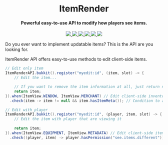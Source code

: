 <h1 align="center">ItemRender</h1>

<h4 align="center">Powerful easy-to-use API to modify how players see items.</h4>

<p align="center">
    <a href="https://saic.one/discord">
        <img src="https://img.shields.io/discord/974288218839191612.svg?style=flat-square&label=discord&logo=discord&logoColor=white&color=7289da"/>
    </a>
    <a href="https://www.codefactor.io/repository/github/saicone/itemrender">
        <img src="https://www.codefactor.io/repository/github/saicone/itemrender/badge?style=flat-square"/>
    </a>
    <a href="https://github.com/saicone/itemrender">
        <img src="https://img.shields.io/github/languages/code-size/saicone/itemrender?logo=github&logoColor=white&style=flat-square"/>
    </a>
    <a href="https://jitpack.io/#com.saicone/itemrender">
        <img src="https://jitpack.io/v/com.saicone/itemrender.svg?style=flat-square"/>
    </a>
    <a href="https://javadoc.saicone.com/itemrender/overview-summary.html">
        <img src="https://img.shields.io/badge/JavaDoc-Online-green?style=flat-square"/>
    </a>
    <a href="https://docs.saicone.com/itemrender/">
        <img src="https://img.shields.io/badge/Saicone-itemrender%20Wiki-3b3bb0?logo=github&logoColor=white&style=flat-square"/>
    </a>
</p>

Do you ever want to implement updatable items? This is the API are you looking for.

ItemRender API offers easy-to-use methods to edit client-side items.

```java
// Edit only item
ItemRenderAPI.bukkit().register("myedit:id", (item, slot) -> {
    // Edit the item...

    // If you want to remove the item information at all, just return null
    return item;
}).when(ItemView.WINDOW, ItemView.MERCHANT) // Edit client-side inventory items
  .check(item -> item != null && item.hasItemMeta()); // Condition to apply an edit

// Edit with player
ItemRenderAPI.bukkit().register("myedit:id", (player, item, slot) -> {
    // Edit the item with player that are viewing it
    
    return item;
}).when(ItemView.EQUIPMENT, ItemView.METADATA) // Edit client-side items that are rendered by other players
  .check((player, item) -> player.hasPermission("see.items.different")); // Condition to apply an edit, also compatible with player argument
```